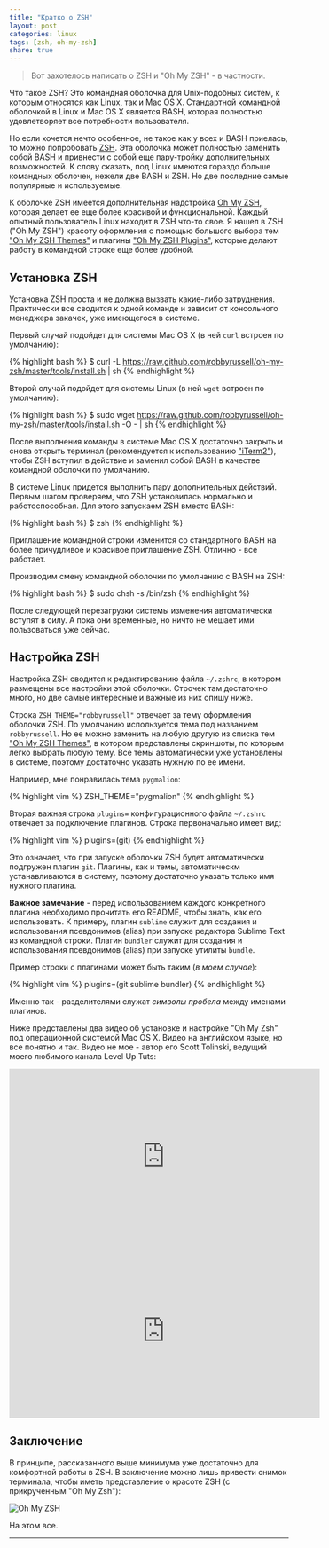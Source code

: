 ```yaml
---
title: "Кратко о ZSH"
layout: post
categories: linux
tags: [zsh, oh-my-zsh]
share: true
---
```


> Вот захотелось написать о ZSH и "Oh My ZSH" - в частности.

Что такое ZSH? Это командная оболочка для Unix-подобных систем, к которым относятся как Linux, так и Mac OS X. Стандартной командной оболочкой в Linux и Mac OS X является BASH, которая полностью удовлетворяет все потребности пользователя.

Но если хочется нечто особенное, не такое как у всех и BASH приелась, то можно попробовать [ZSH][1]. Эта оболочка может полностью заменить собой BASH и привнести с собой еще пару-тройку дополнительных возможностей. К слову сказать, под Linux имеются гораздо больше командных оболочек, нежели две BASH и ZSH. Но две последние самые популярные и используемые.

К оболочке ZSH имеется дополнительная надстройка [Oh My ZSH][2], которая делает ее еще более красивой и функциональной. Каждый опытный пользователь Linux находит в ZSH что-то свое. Я нашел в ZSH ("Oh My ZSH") красоту оформления с помощью большого выбора тем ["Oh My ZSH Themes"][3] и плагины ["Oh My ZSH Plugins"][4], которые делают работу в командной строке еще более удобной.

## Установка ZSH

Установка ZSH проста и не должна вызвать какие-либо затруднения. Практически все сводится к одной команде и зависит от консольного менеджера закачек, уже имеющегося в системе.

Первый случай подойдет для системы Mac OS X (в ней `curl` встроен по умолчанию):

{% highlight bash %}
$ curl -L https://raw.github.com/robbyrussell/oh-my-zsh/master/tools/install.sh | sh
{% endhighlight %}

Второй случай подойдет для системы Linux (в ней `wget` встроен по умолчанию):

{% highlight bash %}
$ sudo wget https://raw.github.com/robbyrussell/oh-my-zsh/master/tools/install.sh -O - | sh
{% endhighlight %}

После выполнения команды в системе Mac OS X достаточно закрыть и снова открыть терминал (рекомендуется к использованию ["iTerm2"][5]), чтобы ZSH вступил в действие и заменил собой BASH в качестве командной оболочки по умолчанию.

В системе Linux придется выполнить пару дополнительных действий. Первым шагом проверяем, что ZSH установилась нормально и работоспособная. Для этого запускаем ZSH вместо BASH:

{% highlight bash %}
$ zsh
{% endhighlight %}

Приглашение командной строки изменится со стандартного BASH на более причудливое и красивое приглашение ZSH. Отлично - все работает.

Производим смену командной оболочки по умолчанию с BASH на ZSH:

{% highlight bash %}
$ sudo chsh -s /bin/zsh
{% endhighlight %}

После следующей перезагрузки системы изменения автоматически вступят в силу. А пока они временные, но ничто не мешает ими пользоваться уже сейчас.

## Настройка ZSH

Настройка ZSH сводится к редактированию файла `~/.zshrc`, в котором размещены все настройки этой оболочки. Строчек там достаточно много, но две самые интересные и важные из них опишу ниже.

Строка `ZSH_THEME="robbyrussell"` отвечает за тему оформления оболочки ZSH. По умолчанию используется тема под названием `robbyrussell`. Но ее можно заменить на любую другую из списка тем ["Oh My ZSH Themes"][3], в котором представлены скриншоты, по которым легко выбрать любую тему. Все темы автоматически уже установлены в системе, поэтому достаточно указать нужную по ее имени.

Например, мне понравилась тема `pygmalion`:

{% highlight vim %}
ZSH_THEME="pygmalion"
{% endhighlight %}

Вторая важная строка `plugins=` конфигурационного файла `~/.zshrc` отвечает за подключение плагинов. Строка первоначально имеет вид:

{% highlight vim %}
plugins=(git)
{% endhighlight %}

Это означает, что при запуске оболочки ZSH будет автоматически подгружен плагин `git`. Плагины, как и темы, автоматическм устанавливаются в систему, поэтому достаточно указать только имя нужного плагина.

**Важное замечание** - перед использованием каждого конкретного плагина необходимо прочитать его README, чтобы знать, как его использовать. К примеру, плагин `sublime` служит для создания и использования псевдонимов (alias) при запуске редактора Sublime Text из командной строки. Плагин `bundler` служит для создания и использования псевдонимов (alias) при запуске утилиты `bundle`.

Пример строки с плагинами может быть таким (*в моем случае*):

{% highlight vim %}
plugins=(git sublime bundler)
{% endhighlight %}

Именно так - разделителями служат *символы пробела* между именами плагинов.

Ниже представлены два видео об установке и настройке "Oh My Zsh" под операционной системой Mac OS X. Видео на английском языке, но все понятно и так. Видео не мое - автор его Scott Tolinski, ведущий моего любимого канала Level Up Tuts:

<iframe width="560" height="315" src="https://www.youtube.com/embed/GWBTg6lZ1N0" frameborder="0"> </iframe>

<iframe width="560" height="315" src="https://www.youtube.com/embed/-EbWsaWLZIg" frameborder="0"> </iframe>

## Заключение

В принципе, рассказанного выше минимума уже достаточно для комфортной работы в ZSH. В заключение можно лишь привести снимок терминала, чтобы иметь представление о красоте ZSH (с прикрученным "Oh My Zsh"):

![Oh My ZSH]({{site.url}}/images/uploads/2015/05/oh-my-zsh.png "Oh My ZSH")

На этом все.

***
[1]: http://www.zsh.org/ "ZSH"
[2]: http://ohmyz.sh/ "Oh My ZSH"
[3]: https://github.com/robbyrussell/oh-my-zsh/wiki/themes "Oh My ZSH Themes"
[4]: https://github.com/robbyrussell/oh-my-zsh/tree/master/plugins "Oh My ZSH Plugins"
[5]: http://www.iterm2.com/ " iTerm2"
